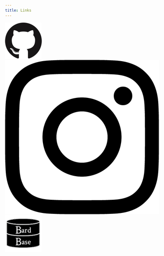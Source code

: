 ```yaml
---
title: Links
---
```


<div class='icons'>
<a href='https://github.com/AtlasCommaJ'><img src="/assets/images/github.png" alt="github icon"/></a>
<a href='https://instagram.com/atlas.at.last'><img src="/assets/images/instagram.png" alt="instagram icon"/></a>
<a href='https://bardbase.com'><img src="/assets/images/bardbase.png" alt="bardbase icon"/></a>
<!-- <a href='https://twitter.com/AlasJetsam'><img src="/assets/images/twitter.png" alt="twitter icon"/></a> -->
</div>
